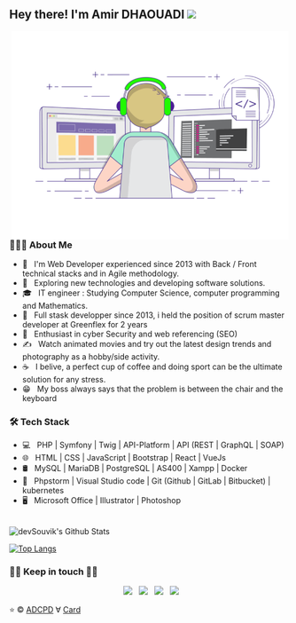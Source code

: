<h2> Hey there! I'm Amir DHAOUADI <img src="https://github.com/souvikguria98/souvikguria98/blob/master/Hi.gif" width="25"></h2>
<img align="right" alt="GIF" src="https://raw.githubusercontent.com/devSouvik/devSouvik/master/gif3.gif" width="500"/>

<h3> 👨🏻‍💻 About Me </h3>

- 🔭 &nbsp; I'm Web Developer experienced since 2013 with Back / Front technical stacks and in Agile methodology. 
- 🤔 &nbsp; Exploring new technologies and developing software solutions.
- 🎓 &nbsp; IT engineer : Studying Computer Science, computer programming and Mathematics.
- 💼 &nbsp; Full stask developper since 2013, i held the position of scrum master developer at Greenflex for 2 years
- 🌱 &nbsp; Enthusiast in cyber Security and web referencing (SEO)
- ✍️ &nbsp; Watch animated movies and try out the latest design trends and photography as a hobby/side activity.
- ☕ &nbsp; I belive, a perfect cup of coffee and doing sport can be the ultimate solution for any stress. 
- 😁 &nbsp; My boss always says that the problem is between the chair and the keyboard

<h3>🛠 Tech Stack</h3>

- 💻 &nbsp; PHP | Symfony | Twig | API-Platform | API (REST | GraphQL | SOAP) 
- 🌐 &nbsp; HTML | CSS | JavaScript | Bootstrap | React | VueJs
- 🛢 &nbsp; MySQL | MariaDB | PostgreSQL | AS400 | Xampp | Docker
- 🔧 &nbsp; Phpstorm | Visual Studio code | Git (Github | GitLab | Bitbucket) | kubernetes
- 🖥 &nbsp; Microsoft Office | Illustrator | Photoshop 

<br>

<img align="center" src="https://github-readme-stats.vercel.app/api?username=ADCPD&include_all_commits=true&count_private=true&show_icons=true&line_height=20&title_color=7A7ADB&icon_color=2234AE&text_color=D3D3D3&bg_color=0,000000,130F40" alt="devSouvik's Github Stats">

</br>

[![Top Langs](https://github-readme-stats.vercel.app/api/top-langs/?username=ADCPD&layout=compact&text_color=daf7dc&bg_color=151515)](https://github.com/devSouvik/github-readme-stats)


<h3> 🤝🏻 Keep in touch 🤝🏻 </h3>

<p align="center">
&nbsp; <a href="https://twitter.com/adcpd" target="_blank" rel="noopener noreferrer"><img src="https://img.icons8.com/plasticine/100/000000/twitter.png" width="50" /></a>  
&nbsp; <a href="https://www.instagram.com/instamayros/?hl=fr" target="_blank" rel="noopener noreferrer"><img src="https://img.icons8.com/plasticine/100/000000/instagram-new.png" width="50" /></a>  
&nbsp; <a href="https://www.linkedin.com/in/dhaouadiamir" target="_blank" rel="noopener noreferrer"><img src="https://img.icons8.com/plasticine/100/000000/linkedin.png" width="50" /></a>
&nbsp; <a href="mailto:dhaouadi.amir@gmail.com" target="_blank" rel="noopener noreferrer"><img src="https://img.icons8.com/plasticine/100/000000/gmail.png"  width="50" /></a>
</p>

⭐️ &#169;	[ADCPD](https://github.com/ADCPD) &forall; [Card](http://card.adhaouadi.com/en)
